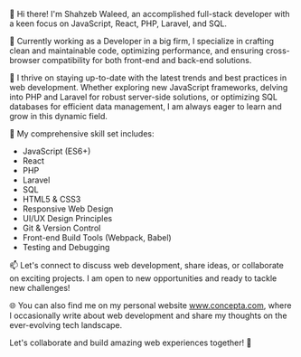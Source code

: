 👋 Hi there! I'm Shahzeb Waleed, an accomplished full-stack developer with a keen focus on JavaScript, React, PHP, Laravel, and SQL.

💼 Currently working as a Developer in a big firm, I specialize in crafting clean and maintainable code, optimizing performance, and ensuring cross-browser compatibility for both front-end and back-end solutions.

🚀 I thrive on staying up-to-date with the latest trends and best practices in web development. Whether exploring new JavaScript frameworks, delving into PHP and Laravel for robust server-side solutions, or optimizing SQL databases for efficient data management, I am always eager to learn and grow in this dynamic field.

🌟 My comprehensive skill set includes:
- JavaScript (ES6+)
- React
- PHP
- Laravel
- SQL
- HTML5 & CSS3
- Responsive Web Design
- UI/UX Design Principles
- Git & Version Control
- Front-end Build Tools (Webpack, Babel)
- Testing and Debugging

📫 Let's connect to discuss web development, share ideas, or collaborate on exciting projects. I am open to new opportunities and ready to tackle new challenges!

🌐 You can also find me on my personal website www.concepta.com, where I occasionally write about web development and share my thoughts on the ever-evolving tech landscape.

Let's collaborate and build amazing web experiences together! 🚀
